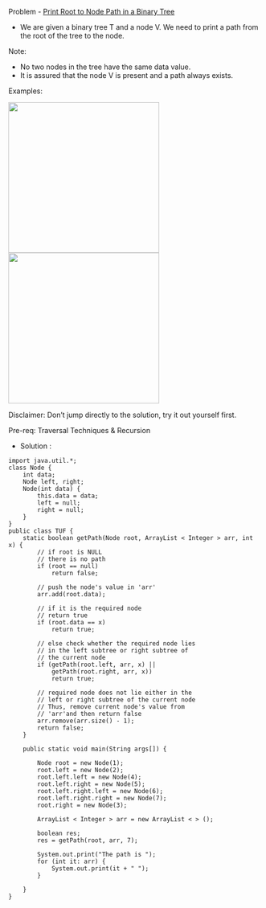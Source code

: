 Problem - [Print Root to Node Path in a Binary Tree](https://www.interviewbit.com/problems/path-to-given-node/)

- We are given a binary tree T and a node V. We need to print a path from the root of the tree to the node.

Note:

- No two nodes in the tree have the same data value.
- It is assured that the node V is present and a path always exists.

Examples:

<img src = "https://user-images.githubusercontent.com/101946115/213524162-68d5dff3-42b6-4e83-9d20-9b0b61cb356a.png" height = 300 weight = 600/>

<img src = "https://user-images.githubusercontent.com/101946115/213524273-809e9ae1-2625-4d84-9aa0-61b929f12b17.png" height = 300 weight = 600/>

Disclaimer: Don’t jump directly to the solution, try it out yourself first.

Pre-req: Traversal Techniques & Recursion

- Solution :

```
import java.util.*;
class Node {
    int data;
    Node left, right;
    Node(int data) {
        this.data = data;
        left = null;
        right = null;
    }
}
public class TUF {
    static boolean getPath(Node root, ArrayList < Integer > arr, int x) {
        // if root is NULL
        // there is no path
        if (root == null)
            return false;

        // push the node's value in 'arr'
        arr.add(root.data);

        // if it is the required node
        // return true
        if (root.data == x)
            return true;

        // else check whether the required node lies
        // in the left subtree or right subtree of
        // the current node
        if (getPath(root.left, arr, x) ||
            getPath(root.right, arr, x))
            return true;

        // required node does not lie either in the
        // left or right subtree of the current node
        // Thus, remove current node's value from
        // 'arr'and then return false   
        arr.remove(arr.size() - 1);
        return false;
    }

    public static void main(String args[]) {

        Node root = new Node(1);
        root.left = new Node(2);
        root.left.left = new Node(4);
        root.left.right = new Node(5);
        root.left.right.left = new Node(6);
        root.left.right.right = new Node(7);
        root.right = new Node(3);

        ArrayList < Integer > arr = new ArrayList < > ();

        boolean res;
        res = getPath(root, arr, 7);

        System.out.print("The path is ");
        for (int it: arr) {
            System.out.print(it + " ");
        }

    }
}
```
